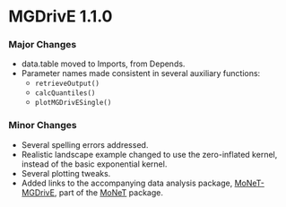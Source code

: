 # MGDrivE 1.1.0

### Major Changes

* data.table moved to Imports, from Depends.
* Parameter names made consistent in several auxiliary functions:
  * `retrieveOutput()`
  * `calcQuantiles()`
  * `plotMGDrivESingle()`

### Minor Changes

* Several spelling errors addressed.
* Realistic landscape example changed to use the zero-inflated kernel, instead of the basic exponential kernel.
* Several plotting tweaks.
* Added links to the accompanying data analysis package, [MoNeT-MGDrivE](https://pypi.org/project/MoNeT-MGDrivE/), part of the [MoNeT](https://chipdelmal.github.io/MoNeT/) package.
